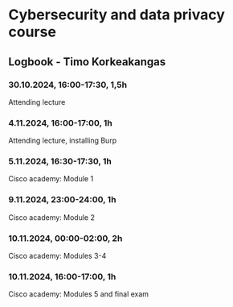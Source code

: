 # Cybersecurity and data privacy course
## Logbook - Timo Korkeakangas
### 30.10.2024, 16:00-17:30, 1,5h
Attending lecture
### 4.11.2024, 16:00-17:00, 1h
Attending lecture, installing Burp
### 5.11.2024, 16:30-17:30, 1h
Cisco academy: Module 1
### 9.11.2024, 23:00-24:00, 1h
Cisco academy: Module 2
### 10.11.2024, 00:00-02:00, 2h
Cisco academy: Modules 3-4
### 10.11.2024, 16:00-17:00, 1h
Cisco academy: Modules 5 and final exam
